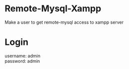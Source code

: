 # Remote-Mysql-Xampp
Make a user to get remote-mysql access to xampp server <br>

# Login
username: admin <br>
password: admin
